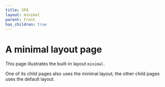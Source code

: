 ```yaml
---
title: SPA
layout: minimal
parent: Front
has_children: true
---
```


# A minimal layout page

This page illustrates the built-in layout `minimal`.

One of its child pages also uses the minimal layout; the other child pages uses the default layout.
